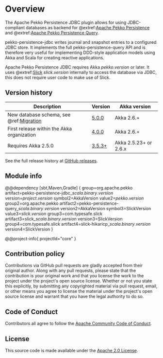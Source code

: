 # Overview

The Apache Pekko Persistence JDBC plugin allows for using JDBC-compliant databases as backend for @extref:[Apache Pekko Persistence](pekko:persistence.html) and @extref:[Apache Pekko Persistence Query](pekko:persistence-query.html).

pekko-persistence-jdbc writes journal and snapshot entries to a configured JDBC store. It implements the full pekko-persistence-query API and is therefore very useful for implementing DDD-style application models using Akka and Scala for creating reactive applications.

Apache Pekko Persistence JDBC requires Akka $pekko.version$ or later. It uses @extref:[Slick](slick:) $slick.version$ internally to access the database via JDBC, this does not require user code to make use of Slick.

## Version history

| Description | Version | Akka version |
|-------------|---------|--------------|
| New database schema, see @ref:[Migration](migration.md) | [5.0.0](https://github.com/apache/incubator-pekko-persistence-jdbc/releases) | Akka 2.6.+ |
| First release within the Akka organization | [4.0.0](https://github.com/apache/incubator-pekko-persistence-jdbc/releases/tag/v4.0.0) | Akka 2.6.+ |
| Requires Akka 2.5.0 | [3.5.3+](https://github.com/apache/incubator-pekko-persistence-jdbc/releases/tag/v3.5.3) | Akka 2.5.23+ or 2.6.x |

See the full release history at [GitHub releases](https://github.com/apache/incubator-pekko-persistence-jdbc/releases).

## Module info

@@dependency [sbt,Maven,Gradle] {
  group=org.apache.pekko
  artifact=pekko-persistence-jdbc_$scala.binary.version$
  version=$project.version$
  symbol2=AkkaVersion
  value2=$pekko.version$
  group2=org.apache.pekko
  artifact2=pekko-persistence-query_$scala.binary.version$
  version2=AkkaVersion
  symbol3=SlickVersion
  value3=$slick.version$
  group3=com.typesafe.slick
  artifact3=slick_$scala.binary.version$
  version3=SlickVersion
  group4=com.typesafe.slick
  artifact4=slick-hikaricp_$scala.binary.version$
  version4=SlickVersion
}

@@project-info{ projectId="core" }

## Contribution policy

Contributions via GitHub pull requests are gladly accepted from their original author. Along with any pull requests, please state that the contribution is your original work and that you license the work to the project under the project's open source license. Whether or not you state this explicitly, by submitting any copyrighted material via pull request, email, or other means you agree to license the material under the project's open source license and warrant that you have the legal authority to do so.

## Code of Conduct

Contributors all agree to follow the [Apache Community Code of Conduct](https://www.apache.org/foundation/policies/conduct.html).

## License

This source code is made available under the [Apache 2.0 License](https://www.apache.org/licenses/LICENSE-2.0).
